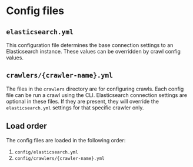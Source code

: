 # Config files

## `elasticsearch.yml`
This configuration file determines the base connection settings to an Elasticsearch instance. These values can be overridden by crawl config values.

## `crawlers/{crawler-name}.yml`
The files in the `crawlers` directory are for configuring crawls. Each config file can be run a crawl using the CLI.
Elasticsearch connection settings are optional in these files. If they are present, they will override the `elasticsearch.yml` settings for that specific crawler only.

## Load order
The config files are loaded in the following order:

1. `config/elasticsearch.yml`
2. `config/crawlers/{crawler-name}.yml`
